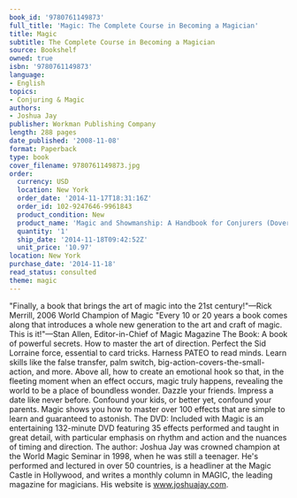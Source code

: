 ```yaml
---
book_id: '9780761149873'
full_title: 'Magic: The Complete Course in Becoming a Magician'
title: Magic
subtitle: The Complete Course in Becoming a Magician
source: Bookshelf
owned: true
isbn: '9780761149873'
language:
- English
topics:
- Conjuring & Magic
authors:
- Joshua Jay
publisher: Workman Publishing Company
length: 288 pages
date_published: '2008-11-08'
format: Paperback
type: book
cover_filename: 9780761149873.jpg
order:
  currency: USD
  location: New York
  order_date: '2014-11-17T18:31:16Z'
  order_id: 102-9247646-9961843
  product_condition: New
  product_name: 'Magic and Showmanship: A Handbook for Conjurers (Dover Magic Books)'
  quantity: '1'
  ship_date: '2014-11-18T09:42:52Z'
  unit_price: '10.97'
location: New York
purchase_date: '2014-11-18'
read_status: consulted
theme: magic
---
```

"Finally, a book that brings the art of magic into the 21st century!"—Rick Merrill, 2006 World Champion of Magic "Every 10 or 20 years a book comes along that introduces a whole new generation to the art and craft of magic. This is it!"—Stan Allen, Editor-in-Chief of Magic Magazine The Book: A book of powerful secrets. How to master the art of direction. Perfect the Sid Lorraine force, essential to card tricks. Harness PATEO to read minds. Learn skills like the false transfer, palm switch, big-action-covers-the-small-action, and more. Above all, how to create an emotional hook so that, in the fleeting moment when an effect occurs, magic truly happens, revealing the world to be a place of boundless wonder. Dazzle your friends. Impress a date like never before. Confound your kids, or better yet, confound your parents. Magic shows you how to master over 100 effects that are simple to learn and guaranteed to astonish. The DVD: Included with Magic is an entertaining 132-minute DVD featuring 35 effects performed and taught in great detail, with particular emphasis on rhythm and action and the nuances of timing and direction. The author: Joshua Jay was crowned champion at the World Magic Seminar in 1998, when he was still a teenager. He's performed and lectured in over 50 countries, is a headliner at the Magic Castle in Hollywood, and writes a monthly column in MAGIC, the leading magazine for magicians. His website is www.joshuajay.com.
